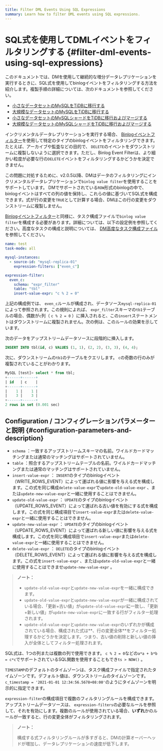 ```yaml
---
title: Filter DML Events Using SQL Expressions
summary: Learn how to filter DML events using SQL expressions.
---
```


# SQL式を使用してDMLイベントをフィルタリングする {#filter-dml-events-using-sql-expressions}

このドキュメントでは、DMを使用して継続的な増分データレプリケーションを実行するときに、SQL式を使用してbinlogイベントをフィルタリングする方法を紹介します。複製手順の詳細については、次のドキュメントを参照してください。

-   [小さなデータセットのMySQLをTiDBに移行する](/migrate-small-mysql-to-tidb.md)
-   [大規模なデータセットのMySQLをTiDBに移行する](/migrate-large-mysql-to-tidb.md)
-   [小さなデータセットのMySQLシャードをTiDBに移行およびマージする](/migrate-small-mysql-shards-to-tidb.md)
-   [大規模なデータセットのMySQLシャードをTiDBに移行およびマージする](/migrate-large-mysql-shards-to-tidb.md)

インクリメンタルデータレプリケーションを実行する場合、 [Binlogイベントフィルター](/filter-binlog-event.md)を使用して特定のタイプのbinlogイベントをフィルタリングできます。たとえば、アーカイブや監査などの目的で、 `DELETE`のイベントをダウンストリームに複製しないように選択できます。ただし、Binlog Event Filterは、より細かい粒度が必要な行の`DELETE`イベントをフィルタリングするかどうかを決定できません。

この問題に対処するために、v2.0.5以降、DMはデータのフィルタリングにインクリメンタルデータレプリケーションで`binlog value filter`を使用することをサポートしています。 DMでサポートされている`ROW`形式のbinlogの中で、binlogイベントはすべての列の値を保持し、これらの値に基づいてSQL式を構成できます。式が行の変更を`TRUE`として計算する場合、DMはこの行の変更をダウンストリームに複製しません。

[Binlogイベントフィルター](/filter-binlog-event.md)と同様に、タスク構成ファイルで`binlog value filter`を構成する必要があります。詳細については、以下の設定例を参照してください。高度なタスクの構成と説明については、 [DM高度なタスク構成ファイル](/dm/task-configuration-file-full.md#task-configuration-file-template-advanced)を参照してください。

```yaml
name: test
task-mode: all

mysql-instances:
  - source-id: "mysql-replica-01"
    expression-filters: ["even_c"]

expression-filter:
  even_c:
    schema: "expr_filter"
    table: "tbl"
    insert-value-expr: "c % 2 = 0"
```

上記の構成例では、 `even_c`ルールが構成され、データソース`mysql-replica-01`によって参照されます。この規則によれば、 `expr_filter`スキーマの`tb1`テーブルの場合、偶数が`c`列（ `c % 2 = 0` ）に挿入されると、この`insert`ステートメントはダウンストリームに複製されません。次の例は、このルールの効果を示しています。

次のデータをアップストリームデータソースに段階的に挿入します。

```sql
INSERT INTO tbl(id, c) VALUES (1, 1), (2, 2), (3, 3), (4, 4);
```

次に、ダウンストリームの`tb1`のテーブルをクエリします。 `c`の奇数の行のみが複製されていることがわかります。

```sql
MySQL [test]> select * from tbl;
+------+------+
| id   | c    |
+------+------+
|    1 |    1 |
|    3 |    3 |
+------+------+
2 rows in set (0.001 sec)
```

## Configuration / コンフィグレーションパラメーターと説明 {#configuration-parameters-and-description}

-   `schema` ：一致するアップストリームスキーマの名前。ワイルドカードマッチングまたは通常のマッチングはサポートされていません。
-   `table` ：照合するアップストリームテーブルの名前。ワイルドカードマッチングまたは通常のマッチングはサポートされていません。
-   `insert-value-expr` ： `INSERT`のタイプのbinlogイベント（WRITE_ROWS_EVENT）によって運ばれる値に影響を与える式を構成します。この式を同じ構成`delete-value-expr`で`update-old-value-expr` 、または`update-new-value-expr`と一緒に使用することはできません。
-   `update-old-value-expr` ： `UPDATE`のタイプのbinlogイベント（UPDATE_ROWS_EVENT）によって運ばれる古い値を有効にする式を構成します。この式を同じ構成項目で`insert-value-expr`または`delete-value-expr`と一緒に使用することはできません。
-   `update-new-value-expr` ： `UPDATE`のタイプのbinlogイベント（UPDATE_ROWS_EVENT）によって運ばれる新しい値に影響を与える式を構成します。この式を同じ構成項目で`insert-value-expr`または`delete-value-expr`と一緒に使用することはできません。
-   `delete-value-expr` ： `DELETE`のタイプのbinlogイベント（DELETE_ROWS_EVENT）によって運ばれる値に影響を与える式を構成します。この式を`insert-value-expr` 、または`update-old-value-expr`と一緒に使用することはできませ`update-new-value-expr` 。

> **ノート：**
>
> -   `update-old-value-expr`と`update-new-value-expr`を一緒に構成できます。
> -   `update-old-value-expr`と`update-new-value-expr`が一緒に構成されている場合、「更新+古い値」が`update-old-value-expr`**に**一致し、「更新+新しい値」が`update-new-value-expr`に一致する行がフィルター処理されます。
> -   `update-old-value-expr`と`update-new-value-expr`のいずれかが構成されている場合、構成された式は**、行の変更全体**をフィルター処理するかどうかを決定します。つまり、古い値の削除と新しい値の挿入が全体としてフィルター処理されます。

SQL式は、1つの列または複数の列で使用できます。 `c % 2 = 0`などの`a*a + b*b = c*c`でサポートされているSQL関数を使用することもでき`ts > NOW()` 。

`TIMESTAMP`のデフォルトのタイムゾーンは、タスク構成ファイルで指定されたタイムゾーンです。デフォルト値は、ダウンストリームのタイムゾーンです。 `c_timestamp = '2021-01-01 12:34:56.5678+08:00'`のようにタイムゾーンを明示的に指定できます。

`expression-filter`の構成項目で複数のフィルタリングルールを構成できます。アップストリームデータソースは、 `expression-filters`の必要なルールを参照して、それを有効にします。複数のルールが使用されている場合、**いずれ**かのルールが一致すると、行の変更全体がフィルタリングされます。

> **ノート：**
>
> 構成する式フィルタリングルールが多すぎると、DMの計算オーバーヘッドが増加し、データレプリケーションの速度が低下します。
